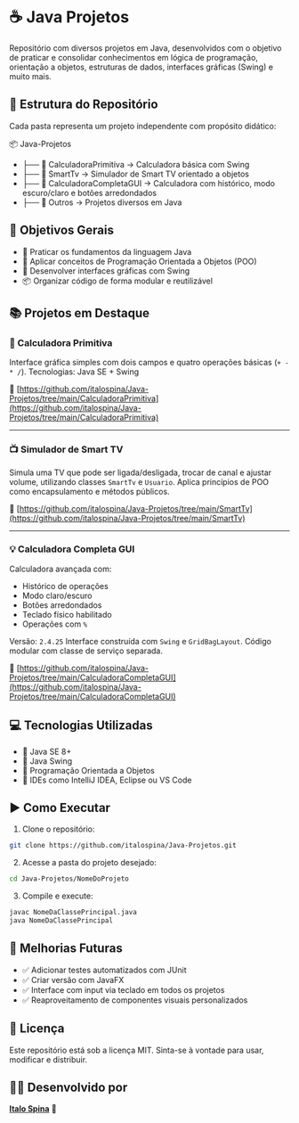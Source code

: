 # ☕ Java Projetos

Repositório com diversos projetos em Java, desenvolvidos com o objetivo de praticar e consolidar conhecimentos em lógica de programação, orientação a objetos, estruturas de dados, interfaces gráficas (Swing) e muito mais.

## 📁 Estrutura do Repositório

Cada pasta representa um projeto independente com propósito didático:

📦 Java-Projetos
* ├── 📂 CalculadoraPrimitiva → Calculadora básica com Swing
* ├── 📂 SmartTv → Simulador de Smart TV orientado a objetos
* ├── 📂 CalculadoraCompletaGUI → Calculadora com histórico, modo escuro/claro e botões arredondados
* ├── 📂 Outros → Projetos diversos em Java

## 🎯 Objetivos Gerais

* 🧠 Praticar os fundamentos da linguagem Java
* 🧱 Aplicar conceitos de Programação Orientada a Objetos (POO)
* 🎨 Desenvolver interfaces gráficas com Swing
* 📦 Organizar código de forma modular e reutilizável

## 📚 Projetos em Destaque

### 🧮 Calculadora Primitiva

Interface gráfica simples com dois campos e quatro operações básicas (`+ - * /`).
Tecnologias: Java SE + Swing

🔗 [https://github.com/italospina/Java-Projetos/tree/main/CalculadoraPrimitiva](https://github.com/italospina/Java-Projetos/tree/main/CalculadoraPrimitiva)

---

### 📺 Simulador de Smart TV

Simula uma TV que pode ser ligada/desligada, trocar de canal e ajustar volume, utilizando classes `SmartTv` e `Usuario`.
Aplica princípios de POO como encapsulamento e métodos públicos.

🔗 [https://github.com/italospina/Java-Projetos/tree/main/SmartTv](https://github.com/italospina/Java-Projetos/tree/main/SmartTv)

---

### 💡 Calculadora Completa GUI

Calculadora avançada com:

* Histórico de operações
* Modo claro/escuro
* Botões arredondados
* Teclado físico habilitado
* Operações com `%`

Versão: `2.4.25`
Interface construída com `Swing` e `GridBagLayout`.
Código modular com classe de serviço separada.

🔗 [https://github.com/italospina/Java-Projetos/tree/main/CalculadoraCompletaGUI](https://github.com/italospina/Java-Projetos/tree/main/CalculadoraCompletaGUI)

## 💻 Tecnologias Utilizadas

* 🔹 Java SE 8+
* 🔹 Java Swing
* 🔹 Programação Orientada a Objetos
* 🔹 IDEs como IntelliJ IDEA, Eclipse ou VS Code

## ▶️ Como Executar

1. Clone o repositório:

```bash
git clone https://github.com/italospina/Java-Projetos.git
```

2. Acesse a pasta do projeto desejado:

```bash
cd Java-Projetos/NomeDoProjeto
```

3. Compile e execute:

```bash
javac NomeDaClassePrincipal.java
java NomeDaClassePrincipal
```

## 🔄 Melhorias Futuras

* ✅ Adicionar testes automatizados com JUnit
* ✅ Criar versão com JavaFX
* ✅ Interface com input via teclado em todos os projetos
* ✅ Reaproveitamento de componentes visuais personalizados

## 📜 Licença

Este repositório está sob a licença MIT.
Sinta-se à vontade para usar, modificar e distribuir.

## 👨‍💻 Desenvolvido por

**[Italo Spina](https://github.com/italospina)** 🚀
